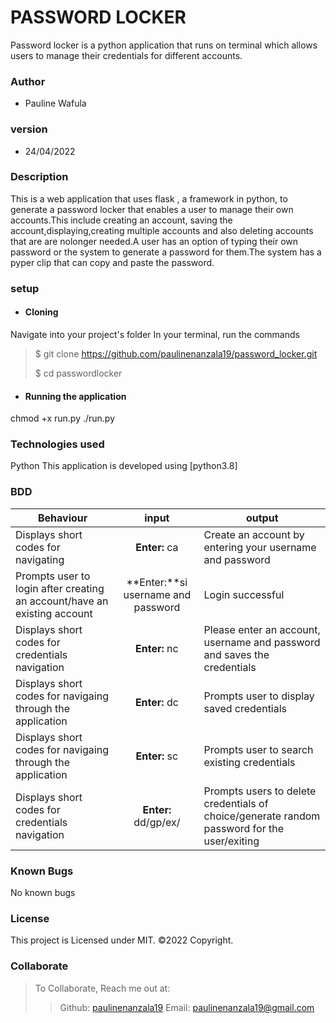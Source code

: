 # PASSWORD LOCKER

Password locker is a python application that runs on terminal which allows users to manage their credentials for different accounts.
### Author
* Pauline Wafula
### version
* 24/04/2022

### Description
This is a web application that uses flask , a framework in python, to generate a password locker that enables a user to manage their own accounts.This include creating an account, saving the account,displaying,creating multiple accounts and also deleting accounts that are are nolonger needed.A user has an option of typing their own password or the system to generate a password for them.The system has a pyper clip that can copy and paste the password.

### setup
* #### Cloning
Navigate into your project's folder 
In your terminal, run the commands
  > $ git clone https://github.com/paulinenanzala19/password_locker.git
  > 
  > $ cd passwordlocker

* #### Running the application
 chmod +x run.py
 ./run.py

### Technologies used
Python
This application is developed using [python3.8]
### BDD
| Behaviour    | input     | output     |
| -------------| :--------:| -----------|
| Displays short codes for navigating |**Enter:** ca   | Create an account by entering your username and password |
|Prompts user to login after creating an account/have an existing account|**Enter:**si username and password|Login successful|
|Displays short codes for credentials navigation|**Enter:** nc|Please enter an account, username and password and saves the credentials |
|Displays short codes for navigaing through the application|**Enter:** dc|Prompts user to display saved credentials|
|Displays short codes for navigaing through the application|**Enter:** sc|Prompts user to search existing credentials|
|Displays short codes for credentials navigation|**Enter:** dd/gp/ex/|Prompts users to delete credentials of choice/generate random password for the user/exiting|

### Known Bugs
No known bugs
### License
This project is Licensed under MIT.
©2022 Copyright.
### Collaborate
>To Collaborate, Reach me out at:
>>Github: [paulinenanzala19](https://github.com/paulinenanzala19/password_locker)
>>Email: paulinenanzala19@gmail.com
